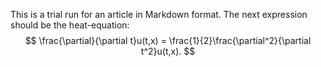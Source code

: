 This is a trial run for an article in Markdown format. The next expression should be the heat-equation:
$$
  \frac{\partial}{\partial t}u(t,x) = \frac{1}{2}\frac{\partial^2}{\partial t^2}u(t,x).
$$
